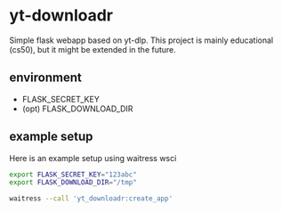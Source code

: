 # yt-downloadr

Simple flask webapp based on yt-dlp.
This project is mainly educational (cs50), but it might be extended in the future.

## environment

- FLASK_SECRET_KEY
- (opt) FLASK_DOWNLOAD_DIR

## example setup
Here is an example setup using waitress wsci

```bash
export FLASK_SECRET_KEY="123abc"
export FLASK_DOWNLOAD_DIR="/tmp"

waitress --call 'yt_downloadr:create_app'
```
